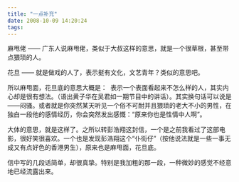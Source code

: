 ```yaml
---
title: "一点补充"
date: 2008-10-09 14:20:24
tags:
---
```


麻甩佬 —— 广东人说麻甩佬，类似于大叔这样的意思，就是一个很草根，甚至带点猥琐的人。

花旦 —— 就是做戏的人了，表示挺有文化，文艺青年？类似的意思吧。

所以麻甩面，花旦底的意思大概是：  表示一个表面看起来不怎么样的人，其实内心却是很有想法。（语出黄子华在吴君如一期节目中的讲话）。其实换句话可以说是——闷骚。或者就是你突然某天听见一个俗不可耐并且猥琐的老大不小的男性，在独白一段他的感情经历，你会突然发出感慨：“原来你也是性情中人啊”。

大体的意思，就是这样了。之所以转彭浩翔这封信，一个是之前我看过了这部电影，很好笑很喜欢。一个也是发现彭浩翔这个“仆街仔”（按他说法就是一些一事无成又有点好色的香港男生），原来也是麻甩面，花旦底。

信中写的几段话简单，却很真挚。特别是我加粗的那一段，一种微妙的感觉不经意地已经流露出来。